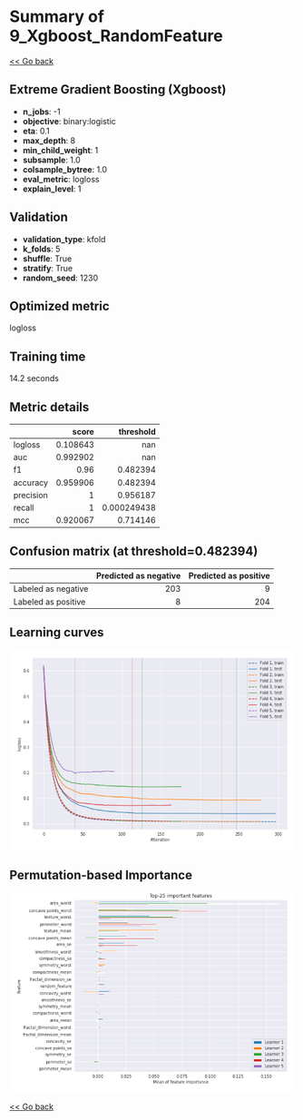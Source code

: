 # Summary of 9_Xgboost_RandomFeature

[<< Go back](../README.md)


## Extreme Gradient Boosting (Xgboost)
- **n_jobs**: -1
- **objective**: binary:logistic
- **eta**: 0.1
- **max_depth**: 8
- **min_child_weight**: 1
- **subsample**: 1.0
- **colsample_bytree**: 1.0
- **eval_metric**: logloss
- **explain_level**: 1

## Validation
 - **validation_type**: kfold
 - **k_folds**: 5
 - **shuffle**: True
 - **stratify**: True
 - **random_seed**: 1230

## Optimized metric
logloss

## Training time

14.2 seconds

## Metric details
|           |    score |     threshold |
|:----------|---------:|--------------:|
| logloss   | 0.108643 | nan           |
| auc       | 0.992902 | nan           |
| f1        | 0.96     |   0.482394    |
| accuracy  | 0.959906 |   0.482394    |
| precision | 1        |   0.956187    |
| recall    | 1        |   0.000249438 |
| mcc       | 0.920067 |   0.714146    |


## Confusion matrix (at threshold=0.482394)
|                     |   Predicted as negative |   Predicted as positive |
|:--------------------|------------------------:|------------------------:|
| Labeled as negative |                     203 |                       9 |
| Labeled as positive |                       8 |                     204 |

## Learning curves
![Learning curves](learning_curves.png)

## Permutation-based Importance
![Permutation-based Importance](permutation_importance.png)

[<< Go back](../README.md)
